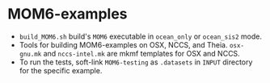 # MOM6-examples

- `build_MOM6.sh` build's `MOM6` executable in `ocean_only` or `ocean_sis2` mode.
- Tools for building MOM6-examples on OSX, NCCS, and Theia. `osx-gnu.mk` and `nccs-intel.mk` are mkmf templates for OSX and NCCS.
- To run the tests, soft-link `MOM6-testing` as `.datasets` in `INPUT` directory for the specific
example.
